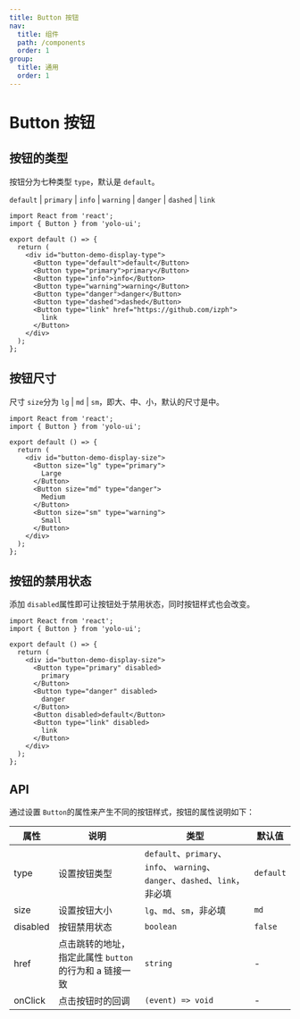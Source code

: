 ```yaml
---
title: Button 按钮
nav:
  title: 组件
  path: /components
  order: 1
group:
  title: 通用
  order: 1
---
```

# Button 按钮

## 按钮的类型

按钮分为七种类型 `type`，默认是 `default`。

`default` | `primary` | `info` | `warning` | `danger` | `dashed` | `link`

```tsx
import React from 'react';
import { Button } from 'yolo-ui';

export default () => {
  return (
    <div id="button-demo-display-type">
      <Button type="default">default</Button>
      <Button type="primary">primary</Button>
      <Button type="info">info</Button>
      <Button type="warning">warning</Button>
      <Button type="danger">danger</Button>
      <Button type="dashed">dashed</Button>
      <Button type="link" href="https://github.com/izph">
        link
      </Button>
    </div>
  );
};
```

## 按钮尺寸

尺寸 `size`分为 `lg` | `md` | `sm`，即大、中、小，默认的尺寸是中。

```tsx
import React from 'react';
import { Button } from 'yolo-ui';

export default () => {
  return (
    <div id="button-demo-display-size">
      <Button size="lg" type="primary">
        Large
      </Button>
      <Button size="md" type="danger">
        Medium
      </Button>
      <Button size="sm" type="warning">
        Small
      </Button>
    </div>
  );
};
```

## 按钮的禁用状态

添加 `disabled`属性即可让按钮处于禁用状态，同时按钮样式也会改变。

```tsx
import React from 'react';
import { Button } from 'yolo-ui';

export default () => {
  return (
    <div id="button-demo-display-size">
      <Button type="primary" disabled>
        primary
      </Button>
      <Button type="danger" disabled>
        danger
      </Button>
      <Button disabled>default</Button>
      <Button type="link" disabled>
        link
      </Button>
    </div>
  );
};
```

## API

通过设置 `Button`的属性来产生不同的按钮样式，按钮的属性说明如下：

| 属性     | 说明                                                     | 类型                                                                                       | 默认值      |
| -------- | -------------------------------------------------------- | ------------------------------------------------------------------------------------------ | ----------- |
| type     | 设置按钮类型                                             | `default`、`primary`、`info`、 `warning`、`danger`、`dashed`、`link`，非必填 | `default` |
| size     | 设置按钮大小                                             | `lg`、`md`、`sm`，非必填                                                             | `md`      |
| disabled | 按钮禁用状态                                             | `boolean`                                                                                | `false`   |
| href     | 点击跳转的地址，指定此属性 `button`的行为和 a 链接一致 | `string`                                                                                 | -           |
| onClick  | 点击按钮时的回调                                         | `(event) => void`                                                                        | -           |
